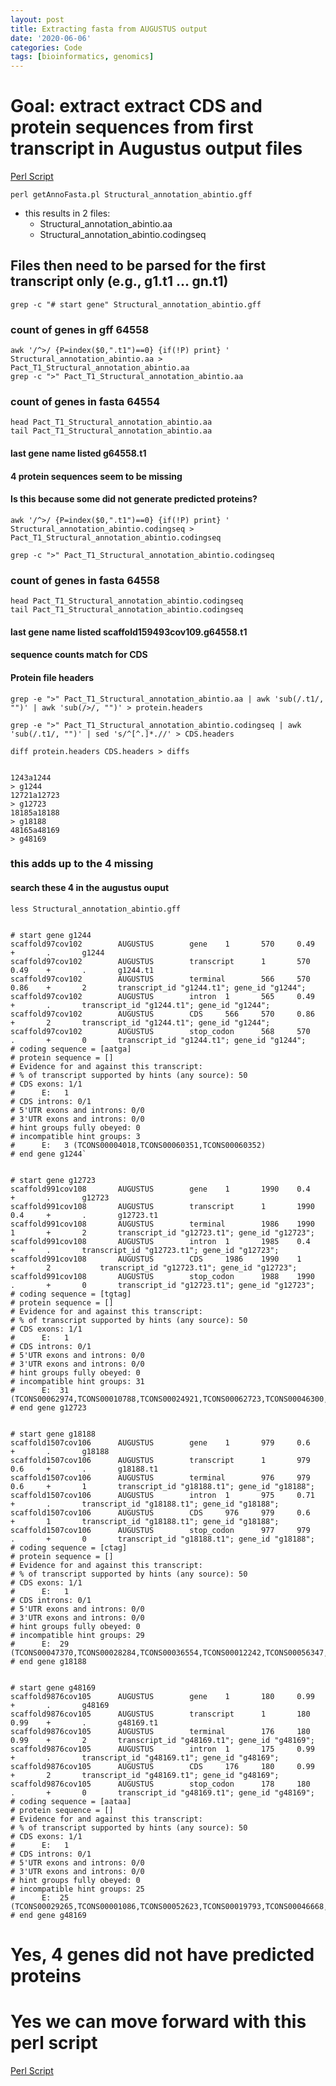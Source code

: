 ```yaml
---
layout: post
title: Extracting fasta from AUGUSTUS output
date: '2020-06-06'
categories: Code
tags: [bioinformatics, genomics]
---
```


# Goal: extract extract CDS and protein sequences from first transcript in Augustus output files

[Perl Script](https://github.com/nextgenusfs/augustus/blob/master/scripts/getAnnoFasta.pl)

	perl getAnnoFasta.pl Structural_annotation_abintio.gff

- this results in 2 files:
 	- Structural_annotation_abintio.aa
 	- Structural_annotation_abintio.codingseq

## Files then need to be parsed for the first transcript only (e.g., g1.t1 ... gn.t1)

	grep -c "# start gene" Structural_annotation_abintio.gff
### count of genes in gff 64558

	awk '/^>/ {P=index($0,".t1")==0} {if(!P) print} ' Structural_annotation_abintio.aa > Pact_T1_Structural_annotation_abintio.aa
	grep -c ">" Pact_T1_Structural_annotation_abintio.aa
	
### count of genes in fasta 64554
	head Pact_T1_Structural_annotation_abintio.aa
	tail Pact_T1_Structural_annotation_abintio.aa
#### last gene name listed g64558.t1
#### 4 protein sequences seem to be missing
#### Is this because some did not generate predicted proteins?


	awk '/^>/ {P=index($0,".t1")==0} {if(!P) print} ' Structural_annotation_abintio.codingseq > Pact_T1_Structural_annotation_abintio.codingseq
	
	grep -c ">" Pact_T1_Structural_annotation_abintio.codingseq	
### count of genes in fasta 64558
	head Pact_T1_Structural_annotation_abintio.codingseq
	tail Pact_T1_Structural_annotation_abintio.codingseq
	
#### last gene name listed scaffold159493cov109.g64558.t1
#### sequence counts match for CDS

#### Protein file headers
	grep -e ">" Pact_T1_Structural_annotation_abintio.aa | awk 'sub(/.t1/, "")' | awk 'sub(/>/, "")' > protein.headers	

	grep -e ">" Pact_T1_Structural_annotation_abintio.codingseq | awk 'sub(/.t1/, "")' | sed 's/^[^.]*.//' > CDS.headers	

	diff protein.headers CDS.headers > diffs


	1243a1244
	> g1244
	12721a12723
	> g12723
	18185a18188
	> g18188
	48165a48169
	> g48169


### this adds up to the 4 missing
#### search these 4 in the augustus ouput

	less Structural_annotation_abintio.gff


	# start gene g1244
	scaffold97cov102        AUGUSTUS        gene    1       570     0.49    +       .       g1244
	scaffold97cov102        AUGUSTUS        transcript      1       570     0.49    +       .       g1244.t1
	scaffold97cov102        AUGUSTUS        terminal        566     570     0.86    +       2       transcript_id "g1244.t1"; gene_id "g1244";
	scaffold97cov102        AUGUSTUS        intron  1       565     0.49    +       .       transcript_id "g1244.t1"; gene_id "g1244";
	scaffold97cov102        AUGUSTUS        CDS     566     570     0.86    +       2       transcript_id "g1244.t1"; gene_id "g1244";
	scaffold97cov102        AUGUSTUS        stop_codon      568     570     .       +       0       transcript_id "g1244.t1"; gene_id "g1244";
	# coding sequence = [aatga]
	# protein sequence = []
	# Evidence for and against this transcript:
	# % of transcript supported by hints (any source): 50
	# CDS exons: 1/1
	#      E:   1
	# CDS introns: 0/1
	# 5'UTR exons and introns: 0/0
	# 3'UTR exons and introns: 0/0
	# hint groups fully obeyed: 0
	# incompatible hint groups: 3
	#      E:   3 (TCONS00004018,TCONS00060351,TCONS00060352)
	# end gene g1244`


	# start gene g12723
	scaffold991cov108       AUGUSTUS        gene    1       1990    0.4     +       .       g12723
	scaffold991cov108       AUGUSTUS        transcript      1       1990    0.4     +       .       g12723.t1
	scaffold991cov108       AUGUSTUS        terminal        1986    1990    1       +       2       transcript_id "g12723.t1"; gene_id "g12723";
	scaffold991cov108       AUGUSTUS        intron  1       1985    0.4     +       .       transcript_id "g12723.t1"; gene_id "g12723";
	scaffold991cov108       AUGUSTUS        CDS     1986    1990    1       +       2       	transcript_id "g12723.t1"; gene_id "g12723";
	scaffold991cov108       AUGUSTUS        stop_codon      1988    1990    .       +       0       transcript_id "g12723.t1"; gene_id "g12723";
	# coding sequence = [tgtag]
	# protein sequence = []
	# Evidence for and against this transcript:
	# % of transcript supported by hints (any source): 50
	# CDS exons: 1/1
	#      E:   1
	# CDS introns: 0/1
	# 5'UTR exons and introns: 0/0
	# 3'UTR exons and introns: 0/0
	# hint groups fully obeyed: 0
	# incompatible hint groups: 31
	#      E:  31 (TCONS00062974,TCONS00010788,TCONS00024921,TCONS00062723,TCONS00046300,TCONS00008149,...)
	# end gene g12723


	# start gene g18188
	scaffold1507cov106      AUGUSTUS        gene    1       979     0.6     +       .       g18188
	scaffold1507cov106      AUGUSTUS        transcript      1       979     0.6     +       .       g18188.t1
	scaffold1507cov106      AUGUSTUS        terminal        976     979     0.6     +       1       transcript_id "g18188.t1"; gene_id "g18188";
	scaffold1507cov106      AUGUSTUS        intron  1       975     0.71    +       .       transcript_id "g18188.t1"; gene_id "g18188";
	scaffold1507cov106      AUGUSTUS        CDS     976     979     0.6     +       1       transcript_id "g18188.t1"; gene_id "g18188";
	scaffold1507cov106      AUGUSTUS        stop_codon      977     979     .       +       0       transcript_id "g18188.t1"; gene_id "g18188";
	# coding sequence = [ctag]
	# protein sequence = []
	# Evidence for and against this transcript:
	# % of transcript supported by hints (any source): 50
	# CDS exons: 1/1
	#      E:   1
	# CDS introns: 0/1
	# 5'UTR exons and introns: 0/0
	# 3'UTR exons and introns: 0/0
	# hint groups fully obeyed: 0
	# incompatible hint groups: 29
	#      E:  29 (TCONS00047370,TCONS00028284,TCONS00036554,TCONS00012242,TCONS00056347,TCONS00050834,...)
	# end gene g18188


	# start gene g48169
	scaffold9876cov105      AUGUSTUS        gene    1       180     0.99    +       .       g48169
	scaffold9876cov105      AUGUSTUS        transcript      1       180     0.99    +       .       g48169.t1
	scaffold9876cov105      AUGUSTUS        terminal        176     180     0.99    +       2       transcript_id "g48169.t1"; gene_id "g48169";
	scaffold9876cov105      AUGUSTUS        intron  1       175     0.99    +       .       transcript_id "g48169.t1"; gene_id "g48169";
	scaffold9876cov105      AUGUSTUS        CDS     176     180     0.99    +       2       transcript_id "g48169.t1"; gene_id "g48169";
	scaffold9876cov105      AUGUSTUS        stop_codon      178     180     .       +       0       transcript_id "g48169.t1"; gene_id "g48169";
	# coding sequence = [aataa]
	# protein sequence = []
	# Evidence for and against this transcript:
	# % of transcript supported by hints (any source): 50
	# CDS exons: 1/1
	#      E:   1
	# CDS introns: 0/1
	# 5'UTR exons and introns: 0/0
	# 3'UTR exons and introns: 0/0
	# hint groups fully obeyed: 0
	# incompatible hint groups: 25
	#      E:  25 (TCONS00029265,TCONS00001086,TCONS00052623,TCONS00019793,TCONS00046668,TCONS00025937,...)
	# end gene g48169

# Yes, 4 genes did not have predicted proteins
# Yes we can move forward with this perl script

[Perl Script](https://github.com/nextgenusfs/augustus/blob/master/scripts/getAnnoFasta.pl)
